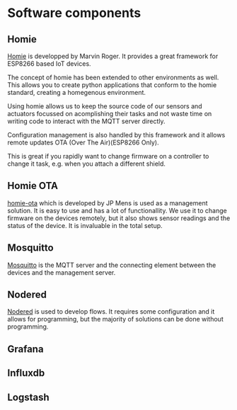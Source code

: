# Software components

## Homie
[Homie](https://github.com/marvinroger/homie-esp8266/) is developped by Marvin Roger. It provides a great framework for ESP8266 based IoT devices. 

The concept of homie has been extended to other environments as well. This allows you to create python applications that conform to the homie standard, creating a homegenous environment.

Using homie allows us to keep the source code of our sensors and actuators focussed on acomplishing their tasks and not waste time on writing code to interact with the MQTT server directly.

Configuration management is also handled by this framework and it allows remote updates OTA (Over The Air)(ESP8266 Only).

This is great if you rapidly want to change firmware on a controller to change it task, e.g. when you attach a different shield.



## Homie OTA
[homie-ota](https://github.com/jpmens/homie-ota) which is developed by JP Mens is used as a management solution. It is easy to use and has a lot of functionallity. We use it to change firmware on the devices remotely, but it also shows sensor readings and the status of the device. It is invaluable in the total setup.

## Mosquitto  
[Mosquitto](https://mosquitto.org) is the MQTT server and the connecting element between the devices and the management server.

## Nodered
[Nodered](https://nodered.org) is used to develop flows. It requires some configuration and it allows for programming, but the majority of solutions can be done without programming.

## Grafana


## Influxdb

## Logstash